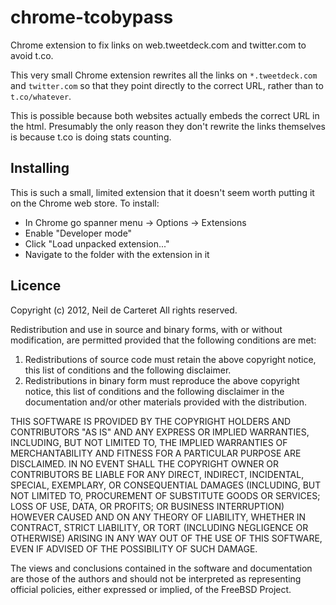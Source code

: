 chrome-tcobypass
================

Chrome extension to fix links on web.tweetdeck.com and twitter.com to avoid
t.co.

This very small Chrome extension rewrites all the links on `*.tweetdeck.com`
and `twitter.com` so that they point directly to the correct URL, rather than
to `t.co/whatever`.

This is possible because both websites actually embeds the correct URL in the
html. Presumably the only reason they don't rewrite the links themselves is
because t.co is doing stats counting.

Installing
----------
This is such a small, limited extension that it doesn't seem worth putting it on
the Chrome web store. To install:

*   In Chrome go spanner menu -> Options -> Extensions
*   Enable "Developer mode"
*   Click "Load unpacked extension..."
*   Navigate to the folder with the extension in it

Licence
-------
Copyright (c) 2012, Neil de Carteret
All rights reserved.

Redistribution and use in source and binary forms, with or without
modification, are permitted provided that the following conditions are met: 

1. Redistributions of source code must retain the above copyright notice, this
   list of conditions and the following disclaimer. 
2. Redistributions in binary form must reproduce the above copyright notice,
   this list of conditions and the following disclaimer in the documentation
   and/or other materials provided with the distribution. 

THIS SOFTWARE IS PROVIDED BY THE COPYRIGHT HOLDERS AND CONTRIBUTORS "AS IS" AND
ANY EXPRESS OR IMPLIED WARRANTIES, INCLUDING, BUT NOT LIMITED TO, THE IMPLIED
WARRANTIES OF MERCHANTABILITY AND FITNESS FOR A PARTICULAR PURPOSE ARE
DISCLAIMED. IN NO EVENT SHALL THE COPYRIGHT OWNER OR CONTRIBUTORS BE LIABLE FOR
ANY DIRECT, INDIRECT, INCIDENTAL, SPECIAL, EXEMPLARY, OR CONSEQUENTIAL DAMAGES
(INCLUDING, BUT NOT LIMITED TO, PROCUREMENT OF SUBSTITUTE GOODS OR SERVICES;
LOSS OF USE, DATA, OR PROFITS; OR BUSINESS INTERRUPTION) HOWEVER CAUSED AND
ON ANY THEORY OF LIABILITY, WHETHER IN CONTRACT, STRICT LIABILITY, OR TORT
(INCLUDING NEGLIGENCE OR OTHERWISE) ARISING IN ANY WAY OUT OF THE USE OF THIS
SOFTWARE, EVEN IF ADVISED OF THE POSSIBILITY OF SUCH DAMAGE.

The views and conclusions contained in the software and documentation are those
of the authors and should not be interpreted as representing official policies, 
either expressed or implied, of the FreeBSD Project.
